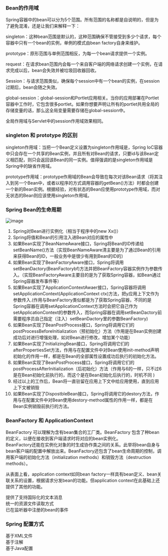 ### Bean的作用域   

Spring容器中的bean可以分为5个范围。所有范围的名称都是自说明的，但是为了避免混淆，还是让我们来解释一下：

singleton：这种bean范围是默认的，这种范围确保不管接受到多少个请求，每个容器中只有一个bean的实例，单例的模式由bean factory自身来维护。

prototype：原形范围与单例范围相反，为每一个bean请求提供一个实例。

request：在请求bean范围内会每一个来自客户端的网络请求创建一个实例，在请求完成以后，bean会失效并被垃圾回收器回收。

Session：与请求范围类似，确保每个session中有一个bean的实例，在session过期后，bean会随之失效。

global-session：global-session和Portlet应用相关。当你的应用部署在Portlet容器中工作时，它包含很多portlet。如果你想要声明让所有的portlet共用全局的存储变量的话，那么这全局变量需要存储在global-session中。

全局作用域与Servlet中的session作用域效果相同。   

### singleton 和 prototype 的区别
singleton作用域：当把一个Bean定义设置为singleton作用域是，Spring IoC容器中只会存在一个共享的Bean实例，并且所有对Bean的请求，只要id与该Bean定义相匹配，则只会返回该Bean的同一实例。值得强调的是singleton作用域是Spring中的缺省作用域。

prototype作用域：prototype作用域的Bean会导致在每次对该Bean请求（将其注入到另一个Bean中，或者以程序的方式调用容器的getBean()方法）时都会创建一个新的Bean实例。根据经验，对有状态的Bean应使用prototype作用域，而对无状态的Bean则应该使用singleton作用域。

### Spring Bean的生命周期 
![image](https://pic3.zhimg.com/80/754a34e03cfaa40008de8e2b9c1b815c_hd.jpg)  

1. Spring对Bean进行实例化（相当于程序中的new Xx()）  
2. Spring将值和Bean的引用注入进Bean对应的属性中
3. 如果Bean实现了BeanNameAware接口，Spring将Bean的ID传递给setBeanName()方法（实现BeanNameAware清主要是为了通过Bean的引用来获得Bean的ID，一般业务中是很少有用到Bean的ID的）
4. 如果Bean实现了BeanFactoryAware接口，Spring将调用setBeanDactory(BeanFactorybf)方法并把BeanFactory容器实例作为参数传入。（实现BeanFactoryAware主要目的是为了获取Spring容器，如Bean通过Spring容器发布事件等）
5. 如果Bean实现了ApplicationContextAwaer接口，Spring容器将调用setApplicationContext(ApplicationContext ctx)方法，把y应用上下文作为参数传入.(作用与BeanFactory类似都是为了获取Spring容器，不同的是Spring容器在调用setApplicationContext方法时会把它自己作为setApplicationContext的参数传入，而Spring容器在调用setBeanDactory前需要程序员自己指定（注入）setBeanDactory里的参数BeanFactory)
6. 如果Bean实现了BeanPostProcess接口，Spring将调用它们的postProcessBeforeInitialization（预初始化）方法（作用是在Bean实例创建成功后对进行增强处理，如对Bean进行修改，增加某个功能）
7. 如果Bean实现了InitializingBean接口，Spring将调用它们的afterPropertiesSet方法，作用与在配置文件中对Bean使用init-method声明初始化的作用一样，都是在Bean的全部属性设置成功后执行的初始化方法。
8. 如果Bean实现了BeanPostProcess接口，Spring将调用它们的postProcessAfterInitialization（后初始化）方法（作用与6的一样，只不过6是在Bean初始化前执行的，而这个是在Bean初始化后执行的，时机不同 )
9. 经过以上的工作后，Bean将一直驻留在应用上下文中给应用使用，直到应用上下文被销毁
10. 如果Bean实现了DispostbleBean接口，Spring将调用它的destory方法，作用与在配置文件中对Bean使用destory-method属性的作用一样，都是在Bean实例销毁前执行的方法。   

### BeanFactory 和 ApplicationContext 
BeanFactory 可以理解为含有bean集合的工厂类。BeanFactory 包含了种bean的定义，以便在接收到客户端请求时将对应的bean实例化。   
BeanFactory还能在实例化对象的时生成协作类之间的关系。此举将bean自身与bean客户端的配置中解放出来。BeanFactory还包含了bean生命周期的控制，调用客户端的初始化方法（initialization methods）和销毁方法（destruction methods）。   

从表面上看，application context如同bean factory一样具有bean定义、bean关联关系的设置，根据请求分发bean的功能。但application context在此基础上还提供了其他的功能。

提供了支持国际化的文本消息   
统一的资源文件读取方式   
已在监听器中注册的bean的事件

### Spring 配置方式
基于XML文件   
基于注解  
基于Java配置  


